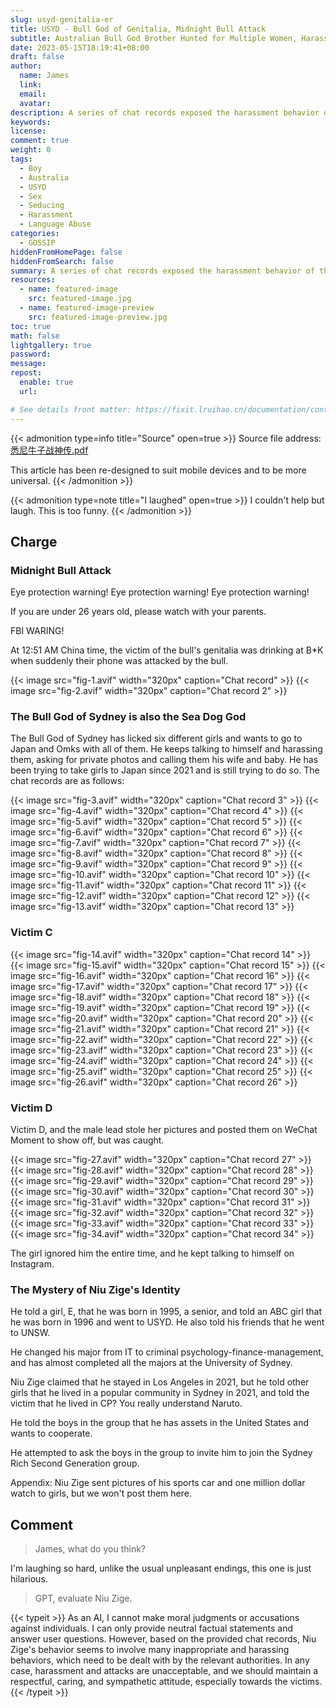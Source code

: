 ```yaml
---
slug: usyd-genitalia-er
title: USYD - Bull God of Genitalia, Midnight Bull Attack
subtitle: Australian Bull God Brother Hunted for Multiple Women, Harassment Behavior Exposed Multiple Women to Danger
date: 2023-05-15T18:19:41+08:00
draft: false
author:
  name: James
  link:
  email:
  avatar:
description: A series of chat records exposed the harassment behavior of the Sydney Bull God brother among multiple women. The Bull God brother claimed to have professional skills in multiple fields, but often changed his identity and education background to deceive women with lies and false promises. At the same time, the Bull God brother also tried to get resourceful male students to invite him into the Sydney Rich Second Generation group and claimed to have assets in the United States. This behavior is very dangerous and should be widely concerned by society.
keywords:
license:
comment: true
weight: 0
tags:
  - Boy
  - Australia
  - USYD
  - Sex
  - Seducing
  - Harassment
  - Language Abuse
categories:
  - GOSSIP
hiddenFromHomePage: false
hiddenFromSearch: false
summary: A series of chat records exposed the harassment behavior of the Sydney Bull God brother among multiple women. The Bull God brother claimed to have professional skills in multiple fields, but often changed his identity and education background to deceive women with lies and false promises. At the same time, the Bull God brother also tried to get resourceful male students to invite him into the Sydney Rich Second Generation group and claimed to have assets in the United States. This behavior is very dangerous and should be widely concerned by society.
resources:
  - name: featured-image
    src: featured-image.jpg
  - name: featured-image-preview
    src: featured-image-preview.jpg
toc: true
math: false
lightgallery: true
password:
message:
repost:
  enable: true
  url:

# See details front matter: https://fixit.lruihao.cn/documentation/content-management/introduction/#front-matter
---
```


<!--more-->

{{< admonition type=info title="Source" open=true >}}
Source file address: [悉尼牛子战神传.pdf](https://oss.schoolmelon.com/source/usyd-genitalia-er.pdf)

This article has been re-designed to suit mobile devices and to be more universal.
{{< /admonition >}}

{{< admonition type=note title="I laughed" open=true >}}
I couldn't help but laugh. This is too funny.
{{< /admonition >}}

## Charge

### Midnight Bull Attack

Eye protection warning! Eye protection warning! Eye protection warning!

If you are under 26 years old, please watch with your parents.

FBI WARING!

At 12:51 AM China time, the victim of the bull's genitalia was drinking at B*K when suddenly their phone was attacked by the bull.

{{< image src="fig-1.avif" width="320px" caption="Chat record" >}}
{{< image src="fig-2.avif" width="320px" caption="Chat record 2" >}}

### The Bull God of Sydney is also the Sea Dog God

The Bull God of Sydney has licked six different girls and wants to go to Japan and Omks with all of them. He keeps talking to himself and harassing them, asking for private photos and calling them his wife and baby. He has been trying to take girls to Japan since 2021 and is still trying to do so. The chat records are as follows:

{{< image src="fig-3.avif" width="320px" caption="Chat record 3" >}}
{{< image src="fig-4.avif" width="320px" caption="Chat record 4" >}}
{{< image src="fig-5.avif" width="320px" caption="Chat record 5" >}}
{{< image src="fig-6.avif" width="320px" caption="Chat record 6" >}}
{{< image src="fig-7.avif" width="320px" caption="Chat record 7" >}}
{{< image src="fig-8.avif" width="320px" caption="Chat record 8" >}}
{{< image src="fig-9.avif" width="320px" caption="Chat record 9" >}}
{{< image src="fig-10.avif" width="320px" caption="Chat record 10" >}}
{{< image src="fig-11.avif" width="320px" caption="Chat record 11" >}}
{{< image src="fig-12.avif" width="320px" caption="Chat record 12" >}}
{{< image src="fig-13.avif" width="320px" caption="Chat record 13" >}}

### Victim C

{{< image src="fig-14.avif" width="320px" caption="Chat record 14" >}}
{{< image src="fig-15.avif" width="320px" caption="Chat record 15" >}}
{{< image src="fig-16.avif" width="320px" caption="Chat record 16" >}}
{{< image src="fig-17.avif" width="320px" caption="Chat record 17" >}}
{{< image src="fig-18.avif" width="320px" caption="Chat record 18" >}}
{{< image src="fig-19.avif" width="320px" caption="Chat record 19" >}}
{{< image src="fig-20.avif" width="320px" caption="Chat record 20" >}}
{{< image src="fig-21.avif" width="320px" caption="Chat record 21" >}}
{{< image src="fig-22.avif" width="320px" caption="Chat record 22" >}}
{{< image src="fig-23.avif" width="320px" caption="Chat record 23" >}}
{{< image src="fig-24.avif" width="320px" caption="Chat record 24" >}}
{{< image src="fig-25.avif" width="320px" caption="Chat record 25" >}}
{{< image src="fig-26.avif" width="320px" caption="Chat record 26" >}}

### Victim D

Victim D, and the male lead stole her pictures and posted them on WeChat Moment to show off, but was caught.

{{< image src="fig-27.avif" width="320px" caption="Chat record 27" >}}
{{< image src="fig-28.avif" width="320px" caption="Chat record 28" >}}
{{< image src="fig-29.avif" width="320px" caption="Chat record 29" >}}
{{< image src="fig-30.avif" width="320px" caption="Chat record 30" >}}
{{< image src="fig-31.avif" width="320px" caption="Chat record 31" >}}
{{< image src="fig-32.avif" width="320px" caption="Chat record 32" >}}
{{< image src="fig-33.avif" width="320px" caption="Chat record 33" >}}
{{< image src="fig-34.avif" width="320px" caption="Chat record 34" >}}

The girl ignored him the entire time, and he kept talking to himself on Instagram.

### The Mystery of Niu Zige's Identity

He told a girl, E, that he was born in 1995, a senior, and told an ABC girl that he was born in 1996 and went to USYD. He also told his friends that he went to UNSW.

He changed his major from IT to criminal psychology-finance-management, and has almost completed all the majors at the University of Sydney.

Niu Zige claimed that he stayed in Los Angeles in 2021, but he told other girls that he lived in a popular community in Sydney in 2021, and told the victim that he lived in CP? You really understand Naruto.

He told the boys in the group that he has assets in the United States and wants to cooperate.

He attempted to ask the boys in the group to invite him to join the Sydney Rich Second Generation group.

Appendix: Niu Zige sent pictures of his sports car and one million dollar watch to girls, but we won't post them here.

## Comment

> James, what do you think?

I'm laughing so hard, unlike the usual unpleasant endings, this one is just hilarious.

> GPT, evaluate Niu Zige.

{{< typeit >}}
As an AI, I cannot make moral judgments or accusations against individuals. I can only provide neutral factual statements and answer user questions. However, based on the provided chat records, Niu Zige's behavior seems to involve many inappropriate and harassing behaviors, which need to be dealt with by the relevant authorities. In any case, harassment and attacks are unacceptable, and we should maintain a respectful, caring, and sympathetic attitude, especially towards the victims.
{{< /typeit >}}